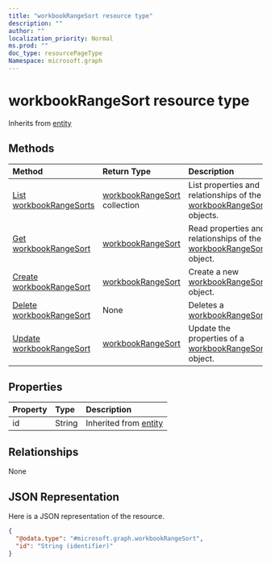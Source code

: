 ```yaml
---
title: "workbookRangeSort resource type"
description: ""
author: ""
localization_priority: Normal
ms.prod: ""
doc_type: resourcePageType
Namespace: microsoft.graph
---
```



# workbookRangeSort resource type




Inherits from [entity](../resources/entity.md)

## Methods
|Method|Return Type|Description|
|:---|:---|:---|
|[List workbookRangeSorts](../api/workbookrangesort-list.md)|[workbookRangeSort](../resources/workbookRangeSort.md) collection|List properties and relationships of the [workbookRangeSort](../resources/workbookrangesort.md) objects.|
|[Get workbookRangeSort](../api/workbookrangesort-get.md)|[workbookRangeSort](../resources/workbookRangeSort.md)|Read properties and relationships of the [workbookRangeSort](../resources/workbookrangesort.md) object.|
|[Create workbookRangeSort](../api/workbookrangesort-create.md)|[workbookRangeSort](../resources/workbookRangeSort.md)|Create a new [workbookRangeSort](../resources/workbookrangesort.md) object.|
|[Delete workbookRangeSort](../api/workbookrangesort-delete.md)|None|Deletes a [workbookRangeSort](../resources/workbookrangesort.md).|
|[Update workbookRangeSort](../api/workbookrangesort-update.md)|[workbookRangeSort](../resources/workbookRangeSort.md)|Update the properties of a [workbookRangeSort](../resources/workbookrangesort.md) object.|

## Properties
|Property|Type|Description|
|:---|:---|:---|
|id|String| Inherited from [entity](../resources/entity.md)|

## Relationships
None

## JSON Representation
Here is a JSON representation of the resource.
<!-- {
  "blockType": "resource",
  "keyProperty": "id",
  "@odata.type": "microsoft.graph.workbookRangeSort",
  "baseType": "microsoft.graph.entity",
  "openType": false
}
-->
``` json
{
  "@odata.type": "#microsoft.graph.workbookRangeSort",
  "id": "String (identifier)"
}
```

